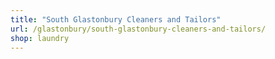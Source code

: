 ```yaml
---
title: "South Glastonbury Cleaners and Tailors"
url: /glastonbury/south-glastonbury-cleaners-and-tailors/
shop: laundry
---
```

